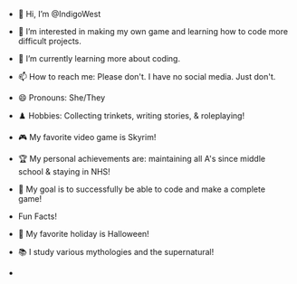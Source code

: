 - 👋 Hi, I’m @IndigoWest
- 👀 I’m interested in making my own game and learning how to code more difficult projects.
- 🌱 I’m currently learning more about coding.
- 📫 How to reach me: Please don't. I have no social media. Just don't.
- :smile: Pronouns: She/They
- :chess_pawn: Hobbies: Collecting trinkets, writing stories, & roleplaying!
- :video_game: My favorite video game is Skyrim!
- :trophy: My personal achievements are: maintaining all A's since middle school & staying in NHS!
- :rocket: My goal is to successfully be able to code and make a complete game!

- Fun Facts!
- :jack_o_lantern: My favorite holiday is Halloween!
- :books: I study various mythologies and the supernatural!
- 
